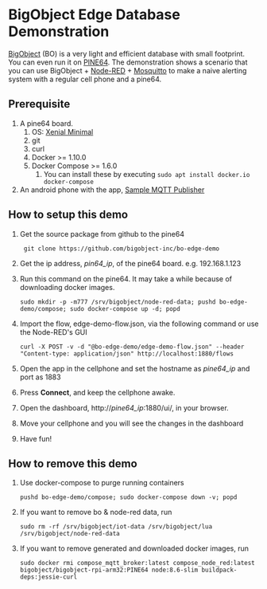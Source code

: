 # BigObject Edge Database Demonstration

[BigObject](http://www.bigobject.io) (BO) is a very light and efficient database with small footprint. 
You can even run it on [PINE64](https://www.pine64.org/). 
The demonstration shows a scenario that you can use BigObject + [Node-RED](https://nodered.org/) + [Mosquitto](https://mosquitto.org/) to make a naive alerting system with a regular cell phone and a pine64. 

## Prerequisite
1. A pine64 board. 
	1. OS: [Xenial Minimal](http://wiki.pine64.org/index.php/Pine_A64_Software_Release#Xenial_Minimal_Image)
	1. git
	1. curl
	1. Docker >= 1.10.0
	1. Docker Compose >= 1.6.0 
		1. You can install these by executing ``` sudo apt install docker.io docker-compose ```
1. An android phone with the app, [Sample MQTT Publisher](https://play.google.com/store/apps/details?id=com.hoop.accelerometer) 

## How to setup this demo
1. Get the source package from github to the pine64

	``` git clone https://github.com/bigobject-inc/bo-edge-demo```

1. Get the ip address, *pin64_ip*, of the pine64 board. e.g. 192.168.1.123 
1. Run this command on the pine64. It may take a while because of downloading docker images.  

	``` sudo mkdir -p -m777 /srv/bigobject/node-red-data; pushd bo-edge-demo/compose; sudo docker-compose up -d; popd ```

1. Import the flow, edge-demo-flow.json, via the following command or use the Node-RED's GUI

	``` curl -X POST -v -d "@bo-edge-demo/edge-demo-flow.json" --header "Content-type: application/json" http://localhost:1880/flows ```

1. Open the app in the cellphone and set the hostname as *pine64_ip* and port as 1883
1. Press **Connect**, and keep the cellphone awake. 
1. Open the dashboard, http://*pine64_ip*:1880/ui/, in your browser. 
1. Move your cellphone and you will see the changes in the dashboard
1. Have fun!

## How to remove this demo
1. Use docker-compose to purge running containers
	
	``` pushd bo-edge-demo/compose; sudo docker-compose down -v; popd ```

1. If you want to remove bo & node-red data, run

	``` sudo rm -rf /srv/bigobject/iot-data /srv/bigobject/lua /srv/bigobject/node-red-data ```

1. If you want to remove generated and downloaded docker images, run 

	``` sudo docker rmi compose_mqtt_broker:latest compose_node_red:latest bigobject/bigobject-rpi-arm32:PINE64 node:8.6-slim buildpack-deps:jessie-curl ```



